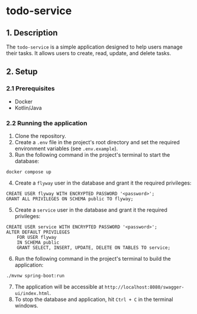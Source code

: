 # todo-service

## 1. Description

The `todo-service` is a simple application designed to help users manage their tasks. It allows users to
create, read, update, and delete tasks.

## 2. Setup

### 2.1 Prerequisites

- Docker
- Kotlin/Java

### 2.2 Running the application

1. Clone the repository.
2. Create a `.env` file in the project's root directory and set the required environment variables (see `.env.example`).
3. Run the following command in the project's terminal to start the database:
```
docker compose up
```
4. Create a `flyway` user in the database and grant it the required privileges:
```
CREATE USER flyway WITH ENCRYPTED PASSWORD '<password>';
GRANT ALL PRIVILEGES ON SCHEMA public TO flyway;
```
5. Create a `service` user in the database and grant it the required privileges:
```
CREATE USER service WITH ENCRYPTED PASSWORD '<password>';
ALTER DEFAULT PRIVILEGES 
    FOR USER flyway
    IN SCHEMA public
    GRANT SELECT, INSERT, UPDATE, DELETE ON TABLES TO service;
```
6. Run the following command in the project's terminal to build the application:
```
./mvnw spring-boot:run
```
7. The application will be accessible at `http://localhost:8080/swagger-ui/index.html`.
8. To stop the database and application, hit ```Ctrl + C``` in the terminal windows.
